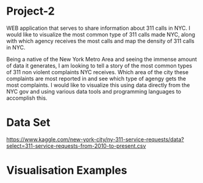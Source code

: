 # Project-2

WEB application that serves to share information about 311 calls in NYC. I would like to visualize the most common type of 311 calls made NYC, along with which agency receives the most calls and map the density of 311 calls in NYC.

Being a native of the New York Metro Area and seeing the immense amount of data it generates, I am looking to tell a story of the most common types of 311 non violent complaints NYC receives. Which area of the city these complaints are most reported in and see which type of agengy gets the most complaints. I would like to visualize this using data directly from the NYC gov and using various data tools and programming languages to accomplish this.

# Data Set
https://www.kaggle.com/new-york-city/ny-311-service-requests/data?select=311-service-requests-from-2010-to-present.csv

# Visualisation Examples

